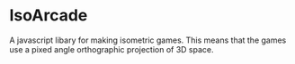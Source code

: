 # IsoArcade
A javascript libary for making isometric games. This means that the games use a pixed angle orthographic projection of 3D space.